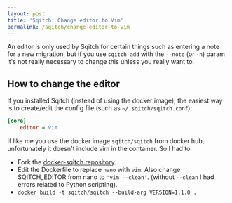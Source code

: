 ```yaml
---
layout: post
title: 'Sqitch: Change editor to Vim'
permalink: /sqitch/change-editor-to-vim
---
```

An editor is only used by Sqitch for certain things such as entering a note for
a new migration, but if you use `sqitch add` with the `--note` (or `-n`) param
it's not really necessary to change this unless you really want to.

## How to change the editor

If you installed Sqitch (instead of using the docker image), the easiest way is
to create/edit the config file (such as `~/.sqitch/sqitch.conf`):
```ini
[core]
    editor = vim
```

If like me you use the docker image `sqitch/sqitch` from docker hub,
unfortunately it doesn't include vim in the container. So I had to:

- Fork the [docker-sqitch repository](https://github.com/sqitchers/docker-sqitch).
- Edit the Dockerfile to replace `nano` with `vim`. Also change SQITCH_EDITOR
  from nano to `'vim --clean'`. (without `--clean` I had errors related to
  Python scripting).
- `docker build -t sqitch/sqitch --build-arg VERSION=1.1.0 .`
